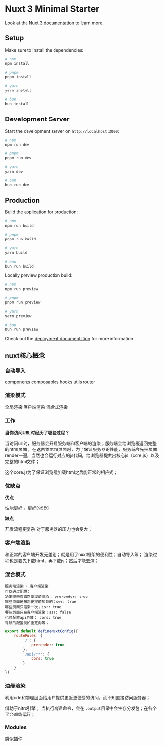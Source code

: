 # Nuxt 3 Minimal Starter

Look at the [Nuxt 3 documentation](https://nuxt.com/docs/getting-started/introduction) to learn more.

## Setup

Make sure to install the dependencies:

```bash
# npm
npm install

# pnpm
pnpm install

# yarn
yarn install

# bun
bun install
```

## Development Server

Start the development server on `http://localhost:3000`:

```bash
# npm
npm run dev

# pnpm
pnpm run dev

# yarn
yarn dev

# bun
bun run dev
```

## Production

Build the application for production:

```bash
# npm
npm run build

# pnpm
pnpm run build

# yarn
yarn build

# bun
bun run build
```

Locally preview production build:

```bash
# npm
npm run preview

# pnpm
pnpm run preview

# yarn
yarn preview

# bun
bun run preview
```

Check out the [deployment documentation](https://nuxt.com/docs/getting-started/deployment) for more information.

## nuxt核心概念

### 自动导入
components
composables hooks
utils
router

### 渲染模式
全局渲染
客户端渲染
混合式渲染

### 工作
**当你访问URL时经历了哪些过程？**

当访问url时，服务器会开启服务端和客户端的渲染；服务端会给浏览器返回完整的html页面；
在返回给html页面时，为了保证服务器的性能，服务端会先把页面render一遍，当然也会运行对应的js代码，给浏览器提供出核心js（core.js）以及完整的html文件；

这个core.js为了保证浏览器加载html之后能正常的相应式；

### 优缺点

**优点**

性能更好；
更好的SEO

**缺点**

开发流程更复杂
对于服务器的压力也会更大；


### 客户端渲染
  和正常的客户端开发无差别；就是用了nuxt框架的便利性；自动导入等；
  渲染过程也是要先下载html，再下载js；然后才能去渲；

### 混合模式

    服务端渲染 + 客户端渲染
    可以通过配置；
    决定哪些页面需要提前渲染； prerender: true
    哪些页面是按需要提前加载的；swr: true
    哪些页面只渲染一次；isr: true
    哪些页面只在客户端渲染；ssr: false
    也可配置api跨域； cors: true
    导航的配置例如重定向等；
```js
export default defineNuxtConfig({
    routeRules: {
        '/': {
            prerender: true
        },
        '/api/**': {
            cors: true
        }
    }
})
```

### 边缘渲染

利用cdn和物理层面给用户提供更近更便捷的访问，而不知直接访问服务器；

借助于nitro引擎；
当执行构建命令，会在 `.output`目录中会生存分发包；在各个平台都能运行；

### Modules
类似插件



